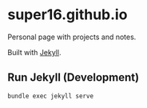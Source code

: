 # super16.github.io

Personal page with projects and notes.

Built with [Jekyll](https://jekyllrb.com/).

## Run Jekyll (Development)

```shell
bundle exec jekyll serve
```
